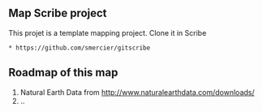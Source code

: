 ## Map Scribe project

This projet is a template mapping project. Clone it in Scribe

	* https://github.com/smercier/gitscribe
    
## Roadmap of this map

1) Natural Earth Data from http://www.naturalearthdata.com/downloads/
2) ..